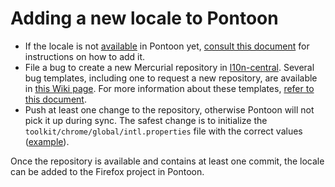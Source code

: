 # Adding a new locale to Pontoon

* If the locale is not [available](https://pontoon.mozilla.org/teams/) in Pontoon yet, [consult this document](../../tools/pontoon/adding_new_locale.md) for instructions on how to add it.
* File a bug to create a new Mercurial repository in [l10n-central](https://hg.mozilla.org/l10n-central/). Several bug templates, including one to request a new repository, are available in [this Wiki page](https://wiki.mozilla.org/L10n:Bugogram). For more information about these templates, [refer to this document](adding_nightly.md).
* Push at least one change to the repository, otherwise Pontoon will not pick it up during sync. The safest change is to initialize the `toolkit/chrome/global/intl.properties` file with the correct values ([example](https://hg.mozilla.org/l10n-central/ppl/rev/b3fd0faf59b0b45b2cf30c01d85157beee2a0bd0)).

Once the repository is available and contains at least one commit, the locale can be added to the Firefox project in Pontoon.
